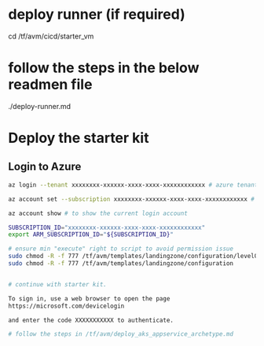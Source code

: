 
# deploy runner (if required)

cd /tf/avm/cicd/starter_vm

# follow the steps in the below readmen file
./deploy-runner.md


# Deploy the starter kit
## Login to Azure
```bash
az login --tenant xxxxxxxx-xxxxxx-xxxx-xxxx-xxxxxxxxxxxx # azure tenant id

az account set --subscription xxxxxxxx-xxxxxx-xxxx-xxxx-xxxxxxxxxxxx # subscription id

az account show # to show the current login account

SUBSCRIPTION_ID="xxxxxxxx-xxxxxx-xxxx-xxxx-xxxxxxxxxxxx"
export ARM_SUBSCRIPTION_ID="${SUBSCRIPTION_ID}"

# ensure min "execute" right to script to avoid permission issue
sudo chmod -R -f 777 /tf/avm/templates/landingzone/configuration/level0/gcci_platform/import.sh
sudo chmod -R -f 777 /tf/avm/templates/landingzone/configuration


# continue with starter kit.

To sign in, use a web browser to open the page 
https://microsoft.com/devicelogin 

and enter the code XXXXXXXXXXX to authenticate.

# follow the steps in /tf/avm/deploy_aks_appservice_archetype.md


